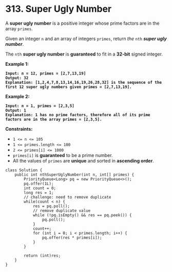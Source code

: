 # 313. Super Ugly Number

A **super ugly number** is a positive integer whose prime factors are in the array `primes`.

Given an integer `n` and an array of integers `primes`, return _the_ `nth` _**super ugly number**_.

The `nth` **super ugly number** is **guaranteed** to fit in a **32-bit** signed integer.

&#x20;

**Example 1:**

<pre><code><strong>Input: n = 12, primes = [2,7,13,19]
</strong><strong>Output: 32
</strong><strong>Explanation: [1,2,4,7,8,13,14,16,19,26,28,32] is the sequence of the first 12 super ugly numbers given primes = [2,7,13,19].
</strong></code></pre>

**Example 2:**

<pre><code><strong>Input: n = 1, primes = [2,3,5]
</strong><strong>Output: 1
</strong><strong>Explanation: 1 has no prime factors, therefore all of its prime factors are in the array primes = [2,3,5].
</strong></code></pre>

&#x20;

**Constraints:**

* `1 <= n <= 105`
* `1 <= primes.length <= 100`
* `2 <= primes[i] <= 1000`
* `primes[i]` is **guaranteed** to be a prime number.
* All the values of `primes` are **unique** and sorted in **ascending order**.



```
class Solution {
    public int nthSuperUglyNumber(int n, int[] primes) {
        PriorityQueue<Long> pq = new PriorityQueue<>();
        pq.offer(1L);
        int count = 0;
        long res = 1;
        // challenge: need to remove duplicate
        while(count < n) {
            res = pq.poll();
            // remove duplicate value
            while (!pq.isEmpty() && res == pq.peek()) {
                pq.poll();
            }
            count++;
            for (int i = 0; i < primes.length; i++) {
                pq.offer(res * primes[i]);
            }
        }

        return (int)res;
    }
}
```
